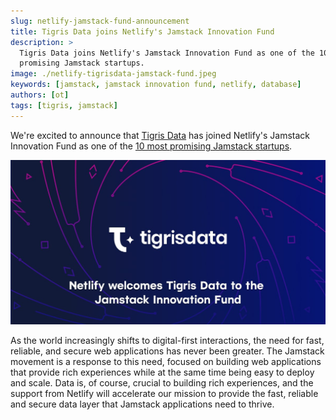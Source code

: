 ```yaml
---
slug: netlify-jamstack-fund-announcement
title: Tigris Data joins Netlify's Jamstack Innovation Fund
description: >
  Tigris Data joins Netlify's Jamstack Innovation Fund as one of the 10  most
  promising Jamstack startups.
image: ./netlify-tigrisdata-jamstack-fund.jpeg
keywords: [jamstack, jamstack innovation fund, netlify, database]
authors: [ot]
tags: [tigris, jamstack]
---
```


We're excited to announce that [Tigris Data](https://www.tigrisdata.com/) has
joined Netlify's Jamstack Innovation Fund as one of the
[10 most promising Jamstack startups](https://www.netlify.com/blog/jamstack-innovation-fund-launches-with-the-10-most-promising-jamstack-startups/).

![Tigris Data joins Netlify's Jamstack Innovation Fund](./netlify-tigrisdata-jamstack-fund.jpeg)

As the world increasingly shifts to digital-first interactions, the need for
fast, reliable, and secure web applications has never been greater. The Jamstack
movement is a response to this need, focused on building web applications that
provide rich experiences while at the same time being easy to deploy and scale.
Data is, of course, crucial to building rich experiences, and the support from
Netlify will accelerate our mission to provide the fast, reliable and secure
data layer that Jamstack applications need to thrive.
